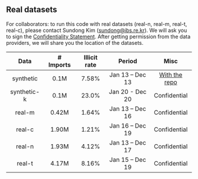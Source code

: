 ## Real datasets
For collaborators: to run this code with real datasets (real-n, real-m, real-t, real-c), please contact Sundong Kim (sundong@ibs.re.kr). We will ask you to sign the [Confidentiality Statement](./data/Confidentiality_Statement.docx). After getting permission from the data providers, we will share you the location of the datasets. 

|Data       |# Imports |Illicit rate| Period           | Misc          |
|:---------:|:--------:|:----------:|:----------------:|:-------------:|
| synthetic   | 0.1M     | 7.58%      | Jan 13 – Dec 13  |[With the repo](./data/synthetic-imports-declarations.csv)|
| synthetic-k | 0.1M     | 23.0%      | Jan 20 - Dec 20  |Confidential   |
| real-m      | 0.42M    | 1.64%      | Jan 13 – Dec 16  |Confidential   |
| real-c      | 1.90M    | 1.21%      | Jan 16 – Dec 19  |Confidential   |
| real-n      | 1.93M    | 4.12%      | Jan 13 – Dec 17  |Confidential   |
| real-t      | 4.17M    | 8.16%      | Jan 15 – Dec 19  |Confidential   |
